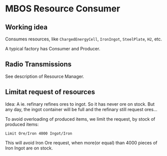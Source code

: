 # MBOS Resource Consumer

## Working idea
Consumes resources, like `ChargedEnergyCell`, `IronIngot`, `SteelPlate`, `H2`, etc.

A typical factory has Consumer and Producer.

## Radio Transmissions
See description of Resource Manager.

## Limitat request of resources
Idea: A ie. refinary refines ores to ingot. So it has never ore on stock.
      But any day, the ingot container will be full and the refinary still request ores...

To avoid overloading of produced items, we limit the request, by stock of produced items:

    Limit Ore/Iron 4000 Ingot/Iron

This will avoid Iron Ore request, when more(or equal) than 4000 pieces of
Iron Ingot are on stock.